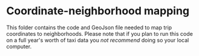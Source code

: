 # Coordinate-neighborhood mapping


This folder contains the code and GeoJson file needed to map trip coordinates to neighborhoods. Please note that if you plan to run this code on a full year's worth of taxi data you *not recommend* doing so your local computer. 

